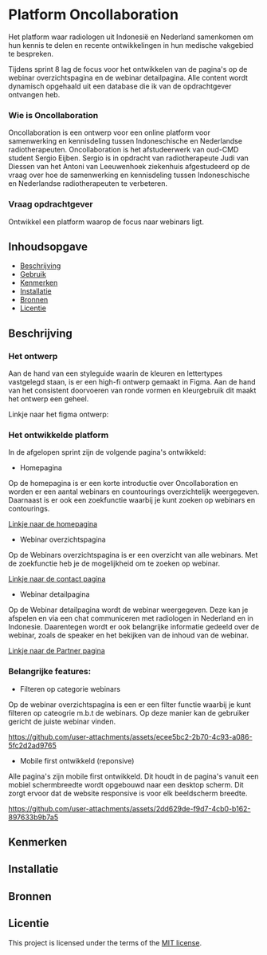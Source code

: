 # Platform Oncollaboration

Het platform waar radiologen uit Indonesië en Nederland samenkomen om hun kennis te delen en recente ontwikkelingen in hun medische vakgebied te bespreken.

Tijdens sprint 8 lag de focus voor het ontwikkelen van de pagina's op de webinar overzichtspagina en de webinar detailpagina. Alle content wordt dynamisch opgehaald uit een database die ik van de opdrachtgever ontvangen heb.

### Wie is Oncollaboration
Oncollaboration is een ontwerp voor een online platform voor samenwerking en kennisdeling tussen Indoneschische en Nederlandse radiotherapeuten. Oncollaboration is het afstudeerwerk van oud-CMD student Sergio Eijben. Sergio is in opdracht van radiotherapeute Judi van Diessen van het Antoni van Leeuwenhoek ziekenhuis afgestudeerd op de vraag over hoe de samenwerking en kennisdeling tussen Indoneschische en Nederlandse radiotherapeuten te verbeteren.

### Vraag opdrachtgever

Ontwikkel een platform waarop de focus naar webinars ligt.

## Inhoudsopgave

  * [Beschrijving](#beschrijving)
  * [Gebruik](#gebruik)
  * [Kenmerken](#kenmerken)
  * [Installatie](#installatie)
  * [Bronnen](#bronnen)
  * [Licentie](#licentie)

## Beschrijving
### Het ontwerp
Aan de hand van een styleguide waarin de kleuren en lettertypes vastgelegd staan, is er een high-fi ontwerp gemaakt in Figma. Aan de hand van het consistent doorvoeren van ronde vormen en kleurgebruik dit maakt het ontwerp een geheel.

Linkje naar het figma ontwerp:

### Het ontwikkelde platform
In de afgelopen sprint zijn de volgende pagina's ontwikkeld:

- Homepagina

Op de homepagina is er een korte introductie over Oncollaboration en worden er een aantal webinars en countourings overzichtelijk weergegeven. Daarnaast is er ook een zoekfunctie waarbij je kunt zoeken op webinars en contourings.

[Linkje naar de homepagina](https://server-side-rendering-server-side-website-v7dd.onrender.com/)

- Webinar overzichtspagina

Op de Webinars overzichtspagina is er een overzicht van alle webinars. Met de zoekfunctie heb je de mogelijkheid om te zoeken op webinar.

[Linkje naar de contact pagina](https://server-side-rendering-server-side-website-v7dd.onrender.com/webinars)

- Webinar detailpagina

Op de Webinar detailpagina wordt de webinar weergegeven. Deze kan je afspelen en via een chat communiceren met radiologen in Nederland en in Indonesie. Daarentegen wordt er ook belangrijke informatie gedeeld over de webinar, zoals de speaker en het bekijken van de inhoud van de webinar.

[Linkje naar de Partner pagina](https://server-side-rendering-server-side-website-v7dd.onrender.com/webinars/fractionation-in-head-neck-and-cns-malignancies)

### Belangrijke features:

- Filteren op categorie webinars

Op de webinar overzichtspagina is een er een filter functie waarbij je kunt filteren op cateogrie m.b.t de webinars. Op deze manier kan de gebruiker gericht de juiste webinar vinden.

https://github.com/user-attachments/assets/ecee5bc2-2b70-4c93-a086-5fc2d2ad9765

- Mobile first ontwikkeld (reponsive)

Alle pagina's zijn mobile first ontwikkeld. Dit houdt in de pagina's vanuit een mobiel schermbreedte wordt opgebouwd naar een desktop scherm. Dit zorgt ervoor dat de website responsive is voor elk beeldscherm breedte.

https://github.com/user-attachments/assets/2dd629de-f9d7-4cb0-b162-897633b9b7a5

## Kenmerken
<!-- Bij Kenmerken staat welke technieken zijn gebruikt en hoe. Wat is de HTML structuur? Wat zijn de belangrijkste dingen in CSS? Wat is er met Javascript gedaan en hoe? Misschien heb je een framwork of library gebruikt? -->

## Installatie
<!-- Bij Instalatie staat hoe een andere developer aan jouw repo kan werken -->

## Bronnen

## Licentie

This project is licensed under the terms of the [MIT license](./LICENSE).
